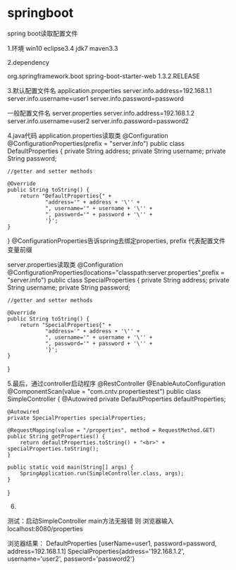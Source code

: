 # springboot
spring boot读取配置文件

1.环境  win10  eclipse3.4 jdk7  maven3.3

2.dependency

 <dependency>
    <groupId>org.springframework.boot</groupId>
    <artifactId>spring-boot-starter-web</artifactId>
    <version>1.3.2.RELEASE</version>
 </dependency>

3.默认配置文件名  application.properties
server.info.address=192.168.1.1
server.info.username=user1
server.info.password=password

一般配置文件名 server.properties
server.info.address=192.168.1.2
server.info.username=user2
server.info.password=password2

4.java代码
application.properties读取类
@Configuration
@ConfigurationProperties(prefix = "server.info")
public class DefaultProperties {
    private String address;
    private String username;
    private String password;

    //getter and setter methods

    @Override
    public String toString() {
        return "DefaultProperties{" +
                "address='" + address + '\'' +
                ", username='" + username + '\'' +
                ", password='" + password + '\'' +
                '}';
    }
}
@ConfigurationProperties告诉spring去绑定properties, prefix 代表配置文件变量前缀

server.properties读取类
@Configuration
@ConfigurationProperties(locations="classpath:server.properties",prefix = "server.info")
public class SpecialProperties {
    private String address;
    private String username;
    private String password;

    //getter and setter methods

    @Override
    public String toString() {
        return "SpecialProperties{" +
                "address='" + address + '\'' +
                ", username='" + username + '\'' +
                ", password='" + password + '\'' +
                '}';
    }
}

5.最后，通过controller启动程序
@RestController
@EnableAutoConfiguration
@ComponentScan(value = "com.cntv.propertiestest")
public class SimpleController {
    @Autowired
    private DefaultProperties defaultProperties;

    @Autowired
    private SpecialProperties specialProperties;

    @RequestMapping(value = "/properties", method = RequestMethod.GET)
    public String getProperties() {
        return defaultProperties.toString() + "<br>" + specialProperties.toString();
    }

    public static void main(String[] args) {
        SpringApplication.run(SimpleController.class, args);
    }
}

6.
测试：启动SimpleController  main方法无报错  则
浏览器输入 localhost:8080/properties

浏览器结果：
DefaultProperties [userName=user1, password=password, address=192.168.1.1]
SpecialProperties{address='192.168.1.2', username='user2', password='password2'}
